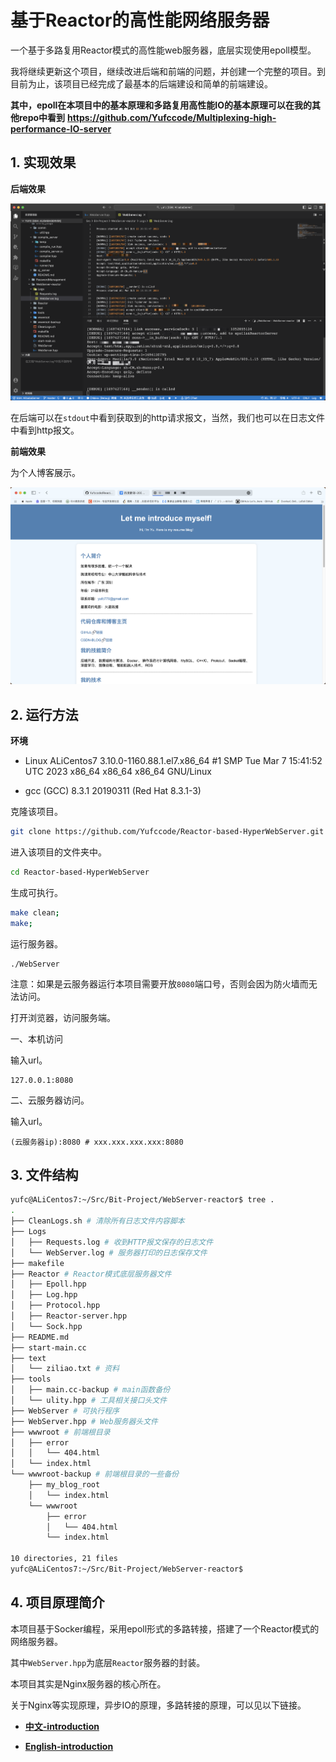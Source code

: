# 基于Reactor的高性能网络服务器

一个基于多路复用Reactor模式的高性能web服务器，底层实现使用epoll模型。

我将继续更新这个项目，继续改进后端和前端的问题，并创建一个完整的项目。到目前为止，该项目已经完成了最基本的后端建设和简单的前端建设。

**其中，epoll在本项目中的基本原理和多路复用高性能IO的基本原理可以在我的其他repo中看到**
**https://github.com/Yufccode/Multiplexing-high-performance-IO-server**

## 1. 实现效果


**后端效果**

![](./figs/1.png)

在后端可以在`stdout`中看到获取到的http请求报文，当然，我们也可以在日志文件中看到http报文。

**前端效果**

为个人博客展示。

![](./figs/2.png)

## 2. 运行方法

**环境**

- Linux ALiCentos7 3.10.0-1160.88.1.el7.x86_64 #1 SMP Tue Mar 7 15:41:52 UTC 2023 x86_64 x86_64 x86_64 GNU/Linux

- gcc (GCC) 8.3.1 20190311 (Red Hat 8.3.1-3)

克隆该项目。

```bash
git clone https://github.com/Yufccode/Reactor-based-HyperWebServer.git
```

进入该项目的文件夹中。

```bash
cd Reactor-based-HyperWebServer
```

生成可执行。

```bash
make clean;
make;
```

运行服务器。

```
./WebServer
```

注意：如果是云服务器运行本项目需要开放`8080`端口号，否则会因为防火墙而无法访问。

打开浏览器，访问服务端。

一、本机访问

输入url。

```url
127.0.0.1:8080
```

二、云服务器访问。

输入url。

```url
(云服务器ip):8080 # xxx.xxx.xxx.xxx:8080
```

## 3. 文件结构

```bash
yufc@ALiCentos7:~/Src/Bit-Project/WebServer-reactor$ tree .
.
├── CleanLogs.sh # 清除所有日志文件内容脚本
├── Logs
│   ├── Requests.log # 收到HTTP报文保存的日志文件
│   └── WebServer.log # 服务器打印的日志保存文件
├── makefile
├── Reactor # Reactor模式底层服务器文件
│   ├── Epoll.hpp
│   ├── Log.hpp
│   ├── Protocol.hpp
│   ├── Reactor-server.hpp
│   └── Sock.hpp
├── README.md
├── start-main.cc
├── text
│   └── ziliao.txt # 资料
├── tools
│   ├── main.cc-backup # main函数备份
│   └── ulity.hpp # 工具相关接口头文件
├── WebServer # 可执行程序
├── WebServer.hpp # Web服务器头文件
├── wwwroot # 前端根目录
│   ├── error
│   │   └── 404.html
│   └── index.html
└── wwwroot-backup # 前端根目录的一些备份
    ├── my_blog_root
    │   └── index.html
    └── wwwroot
        ├── error
        │   └── 404.html
        └── index.html

10 directories, 21 files
yufc@ALiCentos7:~/Src/Bit-Project/WebServer-reactor$
```

## 4. 项目原理简介

本项目基于Socker编程，采用epoll形式的多路转接，搭建了一个Reactor模式的网络服务器。

其中`WebServer.hpp`为底层`Reactor`服务器的封装。

本项目其实是Nginx服务器的核心所在。

关于Nginx等实现原理，异步IO的原理，多路转接的原理，可以见以下链接。

- **[中文-introduction](./introduction-cn.md)**

- **[English-introduction](./introduction.md)**

